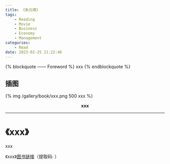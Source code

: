 ```yaml
---
title: 《朱元璋》
tags:
	- Reading
	- Movie
	- Business
	- Economy
	- Management
categories:
	- Read
date: 2023-02-25 21:22:46
---
```


{% blockquote —— Foreword %}
xxx
{% endblockquote %}

<!-- more -->

## 插图
{% img /gallery/book/xxx.png 500 xxx %}
<p align="center"><b>xxx</b></p>

-----

# 《xxx》

xxx

《xxx》[图书链接](https://pan.baidu.com/s/)（提取码: ）